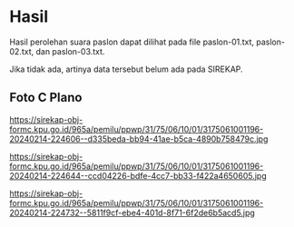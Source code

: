 # Hasil

Hasil perolehan suara paslon dapat dilihat pada file paslon-01.txt, paslon-02.txt, dan paslon-03.txt.

Jika tidak ada, artinya data tersebut belum ada pada SIREKAP.

## Foto C Plano

https://sirekap-obj-formc.kpu.go.id/965a/pemilu/ppwp/31/75/06/10/01/3175061001196-20240214-224606--d335beda-bb94-41ae-b5ca-4890b758479c.jpg

https://sirekap-obj-formc.kpu.go.id/965a/pemilu/ppwp/31/75/06/10/01/3175061001196-20240214-224644--ccd04226-bdfe-4cc7-bb33-f422a4650605.jpg

https://sirekap-obj-formc.kpu.go.id/965a/pemilu/ppwp/31/75/06/10/01/3175061001196-20240214-224732--5811f9cf-ebe4-401d-8f71-6f2de6b5acd5.jpg
